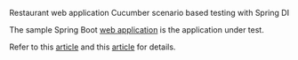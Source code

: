 Restaurant web application Cucumber scenario based testing with Spring DI

The sample Spring Boot [web application](https://github.com/grasshopper7/restaurant) is the application under test.

Refer to this [article](https://grasshopper.tech/2423/) and this [article](https://grasshopper.tech/2048/) for details.
